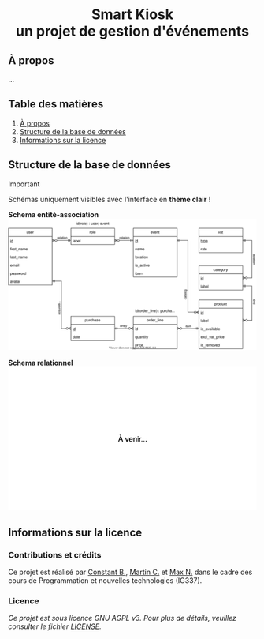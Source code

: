 <h1 align="center">Smart Kiosk<br>un projet de gestion d'événements</h1>

## À propos

...

## Table des matières

1. [À propos](#à-propos)
2. [Structure de la base de données](#structure-de-la-base-de-données)
3. [Informations sur la licence](#informations-sur-la-licence)

## Structure de la base de données

> [!IMPORTANT]
> Schémas uniquement visibles avec l'interface en **thème clair** !

**Schema entité-association**  
![Schema entité-association](database/docs/entity-relationship-diagram.svg)

**Schema relationnel**  
![Schema relationnel](database/docs/relational-schema.svg)

## Informations sur la licence

### Contributions et crédits

Ce projet est réalisé par [Constant B.](https://github.com/Zencaaw/), [Martin C.](https://github.com/ElleryRR/) et [Max N.](https://github.com/maxoux53/) dans le cadre des cours de Programmation et nouvelles technologies (IG337).  

### Licence

*Ce projet est sous licence GNU AGPL v3. Pour plus de détails, veuillez consulter le fichier [LICENSE](LICENSE).*
